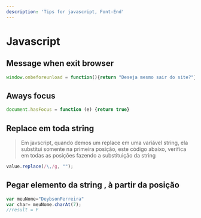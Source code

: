```yaml
---
description: 'Tips for javascript, Font-End'
---
```


# Javascript

## Message when exit browser

```javascript
window.onbeforeunload = function(){return "Deseja mesmo sair do site?"};
```

## Aways focus

```javascript
document.hasFocus = function (e) {return true}
```

## Replace em toda string

> Em javscript, quando demos um replace em uma variável string, ela substitui somente na primeira posição, este código abaixo, verifica em todas as posições fazendo a substituição da string

```javascript
value.replace(/\,/g, "");
```

## Pegar elemento da string , à partir da posição

```javascript
var meuNome="DeybsonFerreira"
var char= meuNome.charAt(7);
//result = F
```

